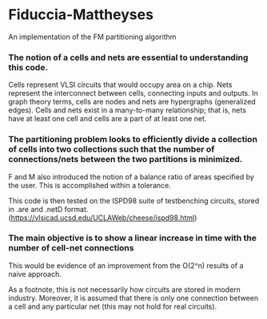 # Fiduccia-Mattheyses
An implementation of the FM partitioning algorithm

### The notion of a cells and nets are essential to understanding this code.

Cells represent VLSI circuits that would occupy area on a chip. Nets represent the interconnect between cells, connecting inputs and outputs.
In graph theory terms, cells are nodes and nets are hypergraphs (generalized edges). Cells and nets exist in a many-to-many relationship; that is, nets have at least one cell and cells are a part of at least one net. 



### The partitioning problem looks to efficiently divide a collection of cells into two collections such that the number of connections/nets between the two partitions is minimized. 
F and M also introduced the notion of a balance ratio of areas specified by the user. This is accomplished within a tolerance.

This code is then tested on the ISPD98 suite of testbenching circuits, stored in .are and .netD format. 
(https://vlsicad.ucsd.edu/UCLAWeb/cheese/ispd98.html)


### The main objective is to show a linear increase in time with the number of cell-net connections
This would be evidence of an improvement from the O(2^n) results of a naive approach.

As a footnote, this is not necessarily how circuits are stored in modern industry. Moreover, it is assumed that there is only one connection between a cell and any particular net (this may not hold for real circuits).
